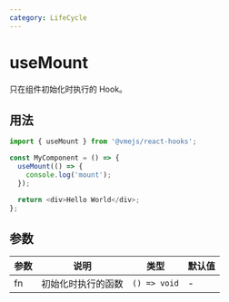 ```yaml
---
category: LifeCycle
---
```


# useMount

只在组件初始化时执行的 Hook。

## 用法

```js
import { useMount } from '@vmejs/react-hooks';

const MyComponent = () => {
  useMount(() => {
    console.log('mount');
  });

  return <div>Hello World</div>;
};
```

## 参数

| 参数 | 说明               | 类型         | 默认值 |
| ---- | ------------------ | ------------ | ------ |
| fn   | 初始化时执行的函数 | `() => void` | -      |
